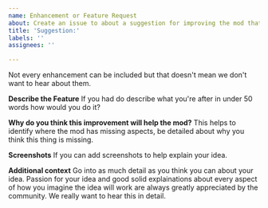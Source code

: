 ```yaml
---
name: Enhancement or Feature Request
about: Create an issue to about a suggestion for improving the mod that isn't linked to a bug
title: 'Suggestion:'
labels: ''
assignees: ''

---
```


Not every enhancement can be included but that doesn't mean we don't want to hear about them.

**Describe the Feature**
If you had do describe what you're after in under 50 words how would you do it?

**Why do you think this improvement will help the mod?**
This helps to identify where the mod has missing aspects, be detailed about why you think this thing is missing.

**Screenshots**
If you can add screenshots to help explain your idea.

**Additional context**
Go into as much detail as you think you can about your idea.
Passion for your idea and good solid explainations about every aspect of how you imagine the idea will work are always greatly appreciated by the community. We really want to hear this in detail.
